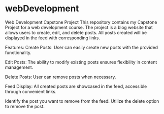 # webDevelopment
Web Development Capstone Project
This repository contains my Capstone Project for a web development course. The project is a blog website that allows users to create, edit, and delete posts. All posts created will be displayed in the feed with corresponding links.

Features:
Create Posts: User can easily create new posts with the provided functionality.

Edit Posts: The ability to modify existing posts ensures flexibility in content management.

Delete Posts: User can remove posts when necessary.

Feed Display: All created posts are showcased in the feed, accessible through convenient links.

Identify the post you want to remove from the feed.
Utilize the delete option to remove the post.
